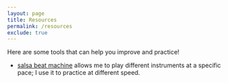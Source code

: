 ```yaml
---
layout: page
title: Resources
permalink: /resources
exclude: true
---
```


Here are some tools that can help you improve and practice!

- [salsa beat machine](https://salsabeatmachine.org/) allows me to play different instruments at a specific pace; I use it to practice at different speed.